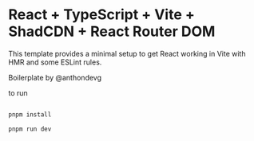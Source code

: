 # React + TypeScript + Vite + ShadCDN + React Router DOM

This template provides a minimal setup to get React working in Vite with HMR and some ESLint rules.

Boilerplate by @anthondevg

to run

```js

pnpm install

pnpm run dev

```
